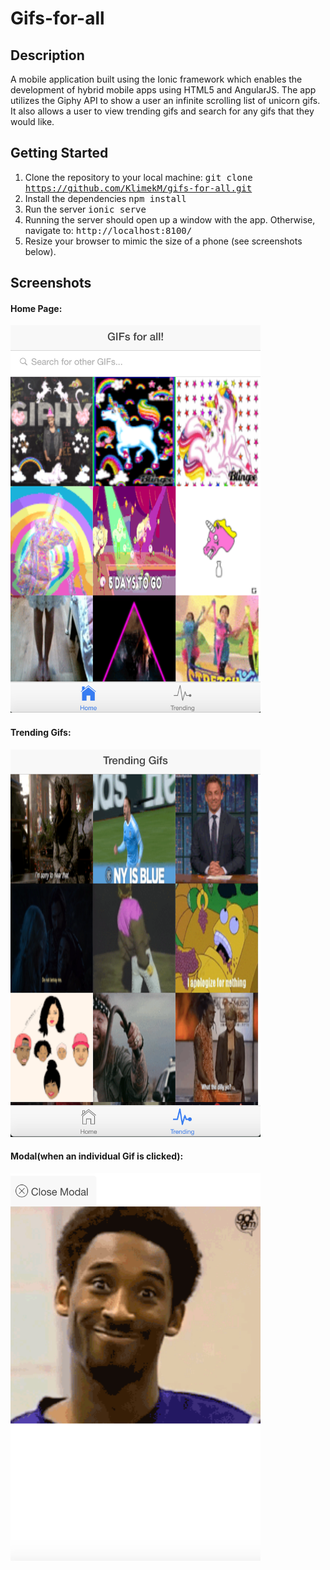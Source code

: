 # Gifs-for-all

## Description
A mobile application built using the Ionic framework which enables the development of hybrid mobile apps using HTML5 and AngularJS. The app utilizes the Giphy API to show a user an infinite scrolling list of unicorn gifs. It also allows a user to view trending gifs and search for any gifs that they would like.

## Getting Started
1. Clone the repository to your local machine: <tt>git clone https://github.com/KlimekM/gifs-for-all.git</tt>
2. Install the dependencies <tt>npm install</tt>
3. Run the server <tt>ionic serve</tt>
4. Running the server should open up a window with the app. Otherwise, navigate to: <tt>http://localhost:8100/</tt>
5. Resize your browser to mimic the size of a phone (see screenshots below).

## Screenshots

#### Home Page:
<img src="images/home.png" height="620" width="400" >

#### Trending Gifs:
<img src="images/trending.png" height="620" width="400" >

#### Modal(when an individual Gif is clicked):
<img src="images/modal.png" height="620" width="400" >
